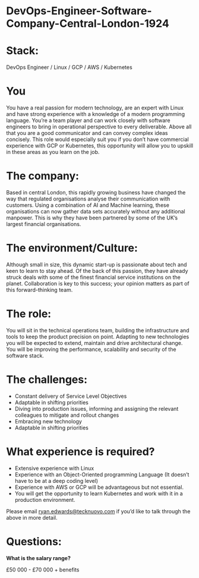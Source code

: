 # DevOps-Engineer-Software-Company-Central-London-1924

# Stack: 

DevOps Engineer / Linux / GCP / AWS / Kubernetes 

# You

You have a real passion for modern technology, are an expert with Linux and have strong experience with a knowledge of a modern programming language. You’re a team player and can work closely with software engineers to bring in operational perspective to every deliverable. Above all that you are a good communicator and can convey complex ideas concisely. This role would especially suit you if you don’t have commercial experience with GCP or Kubernetes, this opportunity will allow you to upskill in these areas as you learn on the job. 

# The company: 

Based in central London, this rapidly growing business have changed the way that regulated organisations analyse their communication with customers. Using a combination of AI and Machine learning, these organisations can now gather data sets accurately without any additional manpower. This is why they have been partnered by some of the UK’s largest financial organisations. 

# The environment/Culture:

Although small in size, this dynamic start-up is passionate about tech and keen to learn to stay ahead. Of the back of this passion, they have already struck deals with some of the finest financial service institutions on the planet. Collaboration is key to this success; your opinion matters as part of this forward-thinking team.

# The role: 

You will sit in the technical operations team, building the infrastructure and tools to keep the product precision on point. Adapting to new technologies you will be expected to extend, maintain and drive architectural change. You will be improving the performance, scalability and security of the software stack.

# The challenges: 

-	Constant delivery of Service Level Objectives
-	Adaptable in shifting priorities
-	Diving into production issues, informing and assigning the relevant colleagues to mitigate and rollout changes
-	Embracing new technology
-	Adaptable in shifting priorities

# What experience is required?

-	Extensive experience with Linux
-	Experience with an Object-Oriented programming Language (It doesn’t have to be at a deep coding level)
-	Experience with AWS or GCP will be advantageous but not essential. 
- You will get the opportunity to learn Kubernetes and work with it in a production environment. 

Please email ryan.edwards@tecknuovo.com if you’d like to talk through the above in more detail.

# Questions:

**What is the salary range?**

£50 000 - £70 000 + benefits 
